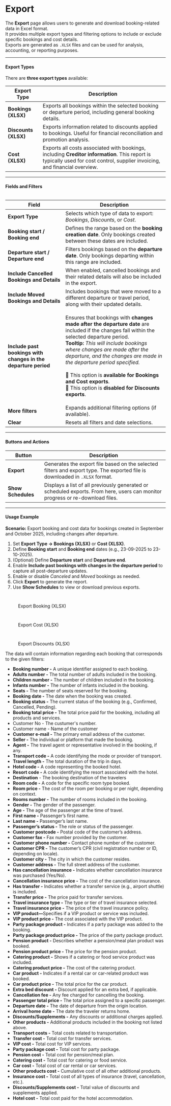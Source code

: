# Export

The **Export** page allows users to generate and download booking-related data in Excel format.\
It provides multiple export types and filtering options to include or exclude specific bookings and cost details.\
Exports are generated as `.XLSX` files and can be used for analysis, accounting, or reporting purposes.

***

#### **Export Types**

There are **three export types** available:

| **Export Type**      | **Description**                                                                                                                                                             |
| -------------------- | --------------------------------------------------------------------------------------------------------------------------------------------------------------------------- |
| **Bookings (XLSX)**  | Exports all bookings within the selected booking or departure period, including general booking details.                                                                    |
| **Discounts (XLSX)** | Exports information related to discounts applied to bookings. Useful for financial reconciliation and promotion analysis.                                                   |
| **Cost (XLSX)**      | Exports all costs associated with bookings, including **Creditor information**. This report is typically used for cost control, supplier invoicing, and financial overview. |

***

#### **Fields and Filters**

<figure><img src="../.gitbook/assets/image.png" alt=""><figcaption></figcaption></figure>

| **Field**                                                      | **Description**                                                                                                                                                                                                                                                                                                                                                                                                                                                                                   |
| -------------------------------------------------------------- | ------------------------------------------------------------------------------------------------------------------------------------------------------------------------------------------------------------------------------------------------------------------------------------------------------------------------------------------------------------------------------------------------------------------------------------------------------------------------------------------------- |
| **Export Type**                                                | Selects which type of data to export: _Bookings_, _Discounts_, or _Cost_.                                                                                                                                                                                                                                                                                                                                                                                                                         |
| **Booking start / Booking end**                                | Defines the range based on the **booking creation date**. Only bookings created between these dates are included.                                                                                                                                                                                                                                                                                                                                                                                 |
| **Departure start / Departure end**                            | Filters bookings based on the **departure date**. Only bookings departing within this range are included.                                                                                                                                                                                                                                                                                                                                                                                         |
| **Include Cancelled Bookings and Details**                     | When enabled, cancelled bookings and their related details will also be included in the export.                                                                                                                                                                                                                                                                                                                                                                                                   |
| **Include Moved Bookings and Details**                         | Includes bookings that were moved to a different departure or travel period, along with their updated details.                                                                                                                                                                                                                                                                                                                                                                                    |
| **Include past bookings with changes in the departure period** | <p>Ensures that bookings with <strong>changes made after the departure date</strong> are included if the changes fall within the selected departure period.<br><strong>Tooltip:</strong> <em>This will include bookings where changes are made after the departure, and the changes are made in the departure period specified.</em><br><br>🔹 This option is <strong>available for Bookings and Cost exports</strong>.<br>🔸 This option is <strong>disabled for Discounts exports</strong>.</p> |
| **More filters**                                               | Expands additional filtering options (if available).                                                                                                                                                                                                                                                                                                                                                                                                                                              |
| **Clear**                                                      | Resets all filters and date selections.                                                                                                                                                                                                                                                                                                                                                                                                                                                           |

***

#### **Buttons and Actions**

| **Button**         | **Description**                                                                                                               |
| ------------------ | ----------------------------------------------------------------------------------------------------------------------------- |
| **Export**         | Generates the export file based on the selected filters and export type. The exported file is downloaded in `.XLSX` format.   |
| **Show Schedules** | Displays a list of all previously generated or scheduled exports. From here, users can monitor progress or re-download files. |

***

#### **Usage Example**

**Scenario:** Export booking and cost data for bookings created in September and October 2025, including changes after departure.

1. Set **Export Type → Bookings (XLSX)** or **Cost (XLSX)**.
2. Define **Booking start** and **Booking end** dates (e.g., 23-09-2025 to 23-10-2025).
3. (Optional) Define **Departure start** and **Departure end**.
4. Enable **Include past bookings with changes in the departure period** to capture all post-departure updates.
5. Enable or disable _Canceled_ and _Moved_ bookings as needed.
6. Click **Export** to generate the report.
7. Use **Show Schedules** to view or download previous exports.

<figure><img src="../.gitbook/assets/image (2).png" alt=""><figcaption></figcaption></figure>

<figure><img src="../.gitbook/assets/image (1).png" alt=""><figcaption><p>Export Booking (XLSX)</p></figcaption></figure>

<figure><img src="../.gitbook/assets/image (3).png" alt=""><figcaption></figcaption></figure>

<figure><img src="../.gitbook/assets/image (4).png" alt=""><figcaption><p>Export Cost (XLSX)</p></figcaption></figure>

<figure><img src="../.gitbook/assets/image (7).png" alt=""><figcaption></figcaption></figure>

<figure><img src="../.gitbook/assets/image (6).png" alt=""><figcaption><p>Export Discounts (XLSX)</p></figcaption></figure>

The data will contain information regarding each booking that corresponds to the given filters:

* **Booking number -** A unique identifier assigned to each booking.
* **Adults number -** The total number of adults included in the booking.
* **Children number -** The number of children included in the booking.
* **Infants number -** The number of infants included in the booking.
* **Seats -** The number of seats reserved for the booking.
* **Booking date -** The date when the booking was created.
* **Booking status -** The current status of the booking (e.g., Confirmed, Cancelled, Pending).
* **Booking total price -** The total price paid for the booking, including all products and services.
* Customer No - The custumer's number.
* Customer name - Name of the customer
* **Customer e-mail -** The primary email address of the customer.
* **Seller -** The individual or platform that made the booking.
* **Agent -** The travel agent or representative involved in the booking, if any.
* **Transport code -** A code identifying the mode or provider of transport.
* **Travel length -** The total duration of the trip in days.
* **Hotel code -** A code representing the booked hotel.
* **Resort code -** A code identifying the resort associated with the hotel.
* **Destination** - The booking destination of the travelers
* **Room code -** A code for the specific room type booked.
* **Room price -** The cost of the room per booking or per night, depending on context.
* **Rooms number -** The number of rooms included in the booking.
* **Gender -** The gender of the passenger.
* **Age -** The age of the passenger at the time of travel.
* **First name -** Passenger’s first name.
* **Last name -** Passenger’s last name.
* **Passenger’s status -** The role or status of the passenger.
* **Customer postcode -** Postal code of the customer’s address.
* **Customer fax -** Fax number provided by the customer.
* **Customer phone number -** Contact phone number of the customer.
* **Customer CPR -** The customer’s CPR (civil registration number or ID, depending on locale).
* **Customer city -** The city in which the customer resides.
* **Customer address -** The full street address of the customer.
* **Has cancellation insurance -** Indicates whether cancellation insurance was purchased (Yes/No).
* **Cancellation insurance price -** The cost of the cancellation insurance.
* **Has transfer -** Indicates whether a transfer service (e.g., airport shuttle) is included.
* **Transfer price -** The price paid for transfer services.
* **Travel insurance type -** The type or tier of travel insurance selected.
* **Travel insurance price -** The price of the travel insurance policy.
* **VIP product—**&#x53;pecifies if a VIP product or service was included.
* **VIP product price -** The cost associated with the VIP product.
* **Party package product -** Indicates if a party package was added to the booking.
* **Party package product price -** The price of the party package product.
* **Pension product -** Describes whether a pension/meal plan product was booked.
* **Pension product price -** The price for the pension product.
* **Catering product -** Shows if a catering or food service product was included.
* **Catering product price -** The cost of the catering product.
* **Car product -** Indicates if a rental car or car-related product was booked.
* **Car product price -** The total price for the car product.
* **Extra bed discount -** Discount applied for an extra bed, if applicable.
* **Cancellation fee -** Any fee charged for cancelling the booking.
* **Passenger total price -** The total price assigned to a specific passenger.
* **Departure date -** The date of departure from the origin location.
* **Arrival home date -** The date the traveler returns home.
* **Discounts/Supplements -** Any discounts or additional charges applied.
* **Other products -** Additional products included in the booking not listed above.
* **Transport costs -** Total costs related to transportation.
* **Transfer cost -** Total cost for transfer services.
* **VIP cost -** Total cost for VIP services.
* **Party package cost -** Total cost for party package.
* **Pension cost -** Total cost for pension/meal plan.
* **Catering cost -** Total cost for catering or food service.
* **Car cost -** Total cost of car rental or car services.
* **Other products cost -** Cumulative cost of all other additional products.
* **Insurance cost -** Total cost of all types of insurance (travel, cancellation, etc.).
* **Discounts/Supplements cost -** Total value of discounts and supplements applied.
* **Hotel cost -** Total cost paid for the hotel accommodation.

